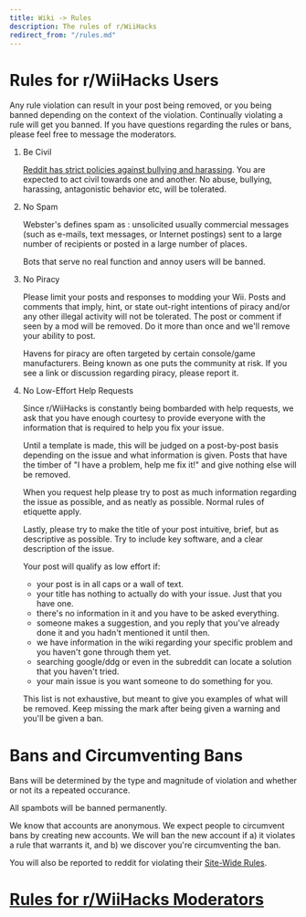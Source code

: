 ```yaml
---
title: Wiki -> Rules
description: The rules of r/WiiHacks
redirect_from: "/rules.md"
---
```


# Rules for r/WiiHacks Users

Any rule violation can result in your post being removed, or you being banned depending on the context of the violation. Continually violating a rule will get you banned. If you have questions regarding the rules or bans, please feel free to message the moderators.

1. Be Civil

   [Reddit has strict policies against bullying and harassing](https://www.reddithelp.com/en/categories/rules-reporting/account-and-community-restrictions/do-not-threaten-harass-or-bully). You are expected to act civil towards one and another. No abuse, bullying, harassing, antagonistic behavior etc, will be tolerated.

2. No Spam

   Webster's defines spam as : unsolicited usually commercial messages (such as e-mails, text messages, or Internet postings) sent to a large number of recipients or posted in a large number of places.

   Bots that serve no real function and annoy users will be banned.

3. No Piracy

   Please limit your posts and responses to modding your Wii. Posts and comments that imply, hint, or state out-right intentions of piracy and/or any other illegal activity will not be tolerated. The post or comment if seen by a mod will be removed. Do it more than once and we'll remove your ability to post.

   Havens for piracy are often targeted by certain console/game manufacturers. Being known as one puts the community at risk. If you see a link or discussion regarding piracy, please report it.

4. No Low-Effort Help Requests

   Since r/WiiHacks is constantly being bombarded with help requests, we ask that you have enough courtesy to provide everyone with the information that is required to help you fix your issue.

   Until a template is made, this will be judged on a post-by-post basis depending on the issue and what information is given. Posts that have the timber of "I have a problem, help me fix it!" and give nothing else will be removed.

   When you request help please try to post as much information regarding the issue as possible, and as neatly as possible. Normal rules of etiquette apply.

   Lastly, please try to make the title of your post intuitive, brief, but as descriptive as possible. Try to include key software, and a clear description of the issue.

   Your post will qualify as low effort if:

   * your post is in all caps or a wall of text.
   * your title has nothing to actually do with your issue. Just that you have one.
   * there's no information in it and you have to be asked everything.
   * someone makes a suggestion, and you reply that you've already done it and you hadn't mentioned it until then.
   * we have information in the wiki regarding your specific problem and you haven't gone through them yet.
   * searching google/ddg or even in the subreddit can locate a solution that you haven't tried.
   * your main issue is you want someone to do something for you.

   This list is not exhaustive, but meant to give you examples of what will be removed. Keep missing the mark after being given a warning and you'll be given a ban.

# Bans and Circumventing Bans

Bans will be determined by the type and magnitude of violation and whether or not its a repeated occurance.

All spambots will be banned permanently.

We know that accounts are anonymous. We expect people to circumvent bans by creating new accounts. We will ban the new account if a) it violates a rule that warrants it, and b) we discover you're circumventing the ban.

You will also be reported to reddit for violating their [Site-Wide Rules](https://www.reddithelp.com/en/categories/rules-reporting/account-and-community-restrictions/what-ban-evasion).

# [Rules for r/WiiHacks Moderators](./rules_mod.md)
